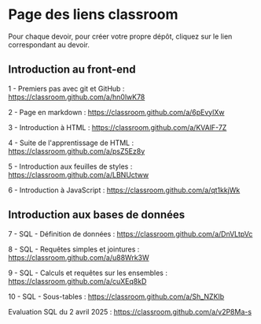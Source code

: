 # Page des liens classroom

Pour chaque devoir, pour créer votre propre dépôt, cliquez sur le lien correspondant au devoir.

## Introduction au front-end

1 - Premiers pas avec git et GitHub : https://classroom.github.com/a/hn0lwK78

2 - Page en markdown : https://classroom.github.com/a/6pEvylXw

3 - Introduction à HTML : https://classroom.github.com/a/KVAlF-7Z

4 - Suite de l'apprentissage de HTML : https://classroom.github.com/a/psZ5Ez8y

5 - Introduction aux feuilles de styles : https://classroom.github.com/a/LBNUctww

6 - Introduction à JavaScript : https://classroom.github.com/a/qt1kkjWk

## Introduction aux bases de données

7 - SQL - Définition de données : https://classroom.github.com/a/DnVLtpVc

8 - SQL - Requêtes simples et jointures : https://classroom.github.com/a/u88Wrk3W

9 - SQL - Calculs et requêtes sur les ensembles : https://classroom.github.com/a/cuXEq8kD

10 - SQL - Sous-tables : https://classroom.github.com/a/Sh_NZKIb

Evaluation SQL du 2 avril 2025 : https://classroom.github.com/a/v2P8Ma-s
